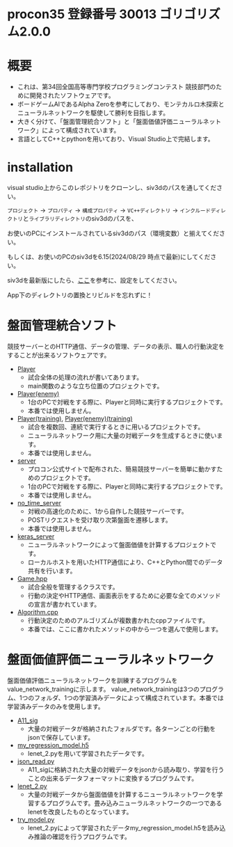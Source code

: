 # procon35 登録番号 30013 ゴリゴリズム2.0.0

# 概要
- これは、第34回全国高等専門学校プログラミングコンテスト 競技部門のために開発されたソフトウェアです。
- ボードゲームAIであるAlpha Zeroを参考にしており、モンテカルロ木探索とニューラルネットワークを駆使して勝利を目指します。
- 大きく分けて、「盤面管理統合ソフト」と「盤面価値評価ニューラルネットワーク」によって構成されています。
- 言語としてC++とpythonを用いており、Visual Studio上で完結します。

# installation

visual studio上からこのレポジトリをクローンし、siv3dのパスを通してください。

`プロジェクト` -> `プロパティ` -> `構成プロパティ` -> `VC++ディレクトリ` -> `インクルードディレクトリ`と`ライブラリディレクトリ`のsiv3dのパスを、

お使いのPCにインストールされているsiv3dのパス（環境変数）と揃えてください。

もしくは、お使いのPCのsiv3dを6.15(2024/08/29 時点で最新)にしてください。

siv3dを最新版にしたら、[ここ](https://zenn.dev/link/comments/8aaf45fc5ae077)を参考に、設定をしてください。

App下のディレクトリの置換とリビルドを忘れずに！



# 盤面管理統合ソフト
競技サーバーとのHTTP通信、データの管理、データの表示、職人の行動決定をすることが出来るソフトウェアです。
- [Player](Procon2023/Player/Main.cpp)
  - 試合全体の処理の流れが書いてあります。
  - main関数のような立ち位置のプロジェクトです。
- [Player(enemy)](Procon2023/Player(enemy)/Main.cpp)
  - 1台のPCで対戦をする際に、Playerと同時に実行するプロジェクトです。
  - 本番では使用しません。
- [Player(training)](Procon2023/Player(training)/Main.cpp), [Player(enemy)(training)](Procon2023/Player(enemy)(training)/Main.cpp)
  - 試合を複数回、連続で実行するときに用いるプロジェクトです。
  - ニューラルネットワーク用に大量の対戦データを生成するときに使います。
  - 本番では使用しません。
- [server](Procon2023/server/server.py)
  - プロコン公式サイトで配布された、簡易競技サーバーを簡単に動かすためのプロジェクトです。
  - 1台のPCで対戦をする際に、Playerと同時に実行するプロジェクトです。
  - 本番では使用しません。
- [no_time_server](Procon2023/no_time_server/no_time_server.py)
  - 対戦の高速化のために、1から自作した競技サーバーです。
  - POSTリクエストを受け取り次第盤面を遷移します。
  - 本番では使用しません。
- [keras_server](Procon2023/keras_server/keras_server.py)
  - ニューラルネットワークによって盤面価値を計算するプロジェクトです。
  - ローカルホストを用いたHTTP通信により、C++とPython間でのデータ共有を行います。
- [Game.hpp](Procon2023/include/Game.hpp)
  - 試合全般を管理するクラスです。
  - 行動の決定やHTTP通信、画面表示をするために必要な全てのメソッドの宣言が書かれています。
- [Algorithm.cpp](Procon2023/include/Algorithm.cpp)
  - 行動決定のためのアルゴリズムが複数書かれたcppファイルです。
  - 本番では、ここに書かれたメソッドの中から一つを選んで使用します。


# 盤面価値評価ニューラルネットワーク
盤面価値評価ニューラルネットワークを訓練するプログラムをvalue_network_trainingに示します。
value_network_trainingは3つのプログラム、1つのフォルダ、1つの学習済みデータによって構成されています。本番では学習済みデータのみを使用します。
- [A11_sig](value_network_training/A11_sig)
  - 大量の対戦データが格納されたフォルダです。各ターンごとの行動をjsonで保存しています。
- [my_regression_model.h5](value_network_training/my_regression_model.h5)
  - lenet_2.pyを用いて学習されたデータです。
- [json_read.py](value_network_training/json_read.py)
  - A11_sigに格納された大量の対戦データをjsonから読み取り、学習を行うことの出来るデータフォーマットに変換するプログラムです。
- [lenet_2.py](value_network_training/lenet_2.py)
  - 大量の対戦データから盤面価値を計算するニューラルネットワークを学習するプログラムです。畳み込みニューラルネットワークの一つであるlenetを改良したものとなっています。
- [try_model.py](value_network_training/try_model.py)
  - lenet_2.pyによって学習されたデータmy_regression_model.h5を読み込み推論の確認を行うプログラムです。
